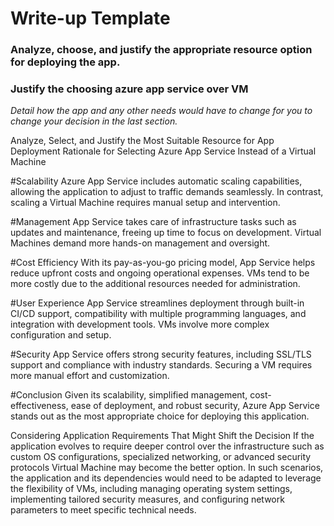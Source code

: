 # Write-up Template

### Analyze, choose, and justify the appropriate resource option for deploying the app.

### Justify the choosing azure app service over VM

*Detail how the app and any other needs would have to change for you to change your decision in the last section.* 


Analyze, Select, and Justify the Most Suitable Resource for App Deployment
Rationale for Selecting Azure App Service Instead of a Virtual Machine

#Scalability
Azure App Service includes automatic scaling capabilities, allowing the application to adjust to traffic demands seamlessly. In contrast, scaling a Virtual Machine requires manual setup and intervention.

#Management
App Service takes care of infrastructure tasks such as updates and maintenance, freeing up time to focus on development. Virtual Machines demand more hands-on management and oversight.

#Cost Efficiency
With its pay-as-you-go pricing model, App Service helps reduce upfront costs and ongoing operational expenses. VMs tend to be more costly due to the additional resources needed for administration.

#User Experience
App Service streamlines deployment through built-in CI/CD support, compatibility with multiple programming languages, and integration with development tools. VMs involve more complex configuration and setup.

#Security
App Service offers strong security features, including SSL/TLS support and compliance with industry standards. Securing a VM requires more manual effort and customization.

#Conclusion
Given its scalability, simplified management, cost-effectiveness, ease of deployment, and robust security, Azure App Service stands out as the most appropriate choice for deploying this application.

Considering Application Requirements That Might Shift the Decision
If the application evolves to require deeper control over the infrastructure such as custom OS configurations, specialized networking, or advanced security protocols Virtual Machine may become the better option. In such scenarios, the application and its dependencies would need to be adapted to leverage the flexibility of VMs, including managing operating system settings, implementing tailored security measures, and configuring network parameters to meet specific technical needs.